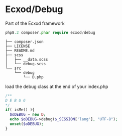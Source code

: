 # Ecxod/Debug

Part of the Ecxod framework

```php
php8.2 composer.phar require ecxod/debug
```

```tree
├── composer.json
├── LICENSE
├── README.md
├── scss
│   ├── __data.scss
│   └── debug.scss
└── src
    └── debug
        └── D.php
```

load the debug class at the end of your index.php


```php
/**
D E B U G
*/
if( isMe() ){
  $oDEBUG = new D;
  echo $oDEBUG->debug($_SESSION['lang'], "UTF-8");
  unset($oDEBUG);
}
```
